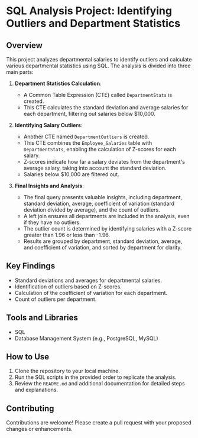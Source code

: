 # SQL Analysis Project: Identifying Outliers and Department Statistics

## Overview
This project analyzes departmental salaries to identify outliers and calculate various departmental statistics using SQL. The analysis is divided into three main parts:

1. **Department Statistics Calculation**:
   - A Common Table Expression (CTE) called `DepartmentStats` is created.
   - This CTE calculates the standard deviation and average salaries for each department, filtering out salaries below $10,000.

2. **Identifying Salary Outliers**:
   - Another CTE named `DepartmentOutliers` is created.
   - This CTE combines the `Employee_Salaries` table with `DepartmentStats`, enabling the calculation of Z-scores for each salary.
   - Z-scores indicate how far a salary deviates from the department's average salary, taking into account the standard deviation.
   - Salaries below $10,000 are filtered out.

3. **Final Insights and Analysis**:
   - The final query presents valuable insights, including department, standard deviation, average, coefficient of variation (standard deviation divided by average), and the count of outliers.
   - A left join ensures all departments are included in the analysis, even if they have no outliers.
   - The outlier count is determined by identifying salaries with a Z-score greater than 1.96 or less than -1.96.
   - Results are grouped by department, standard deviation, average, and coefficient of variation, and sorted by department for clarity.

## Key Findings
- Standard deviations and averages for departmental salaries.
- Identification of outliers based on Z-scores.
- Calculation of the coefficient of variation for each department.
- Count of outliers per department.

## Tools and Libraries
- SQL
- Database Management System (e.g., PostgreSQL, MySQL)

## How to Use
1. Clone the repository to your local machine.
2. Run the SQL scripts in the provided order to replicate the analysis.
3. Review the `README.md` and additional documentation for detailed steps and explanations.

## Contributing
Contributions are welcome! Please create a pull request with your proposed changes or enhancements.
